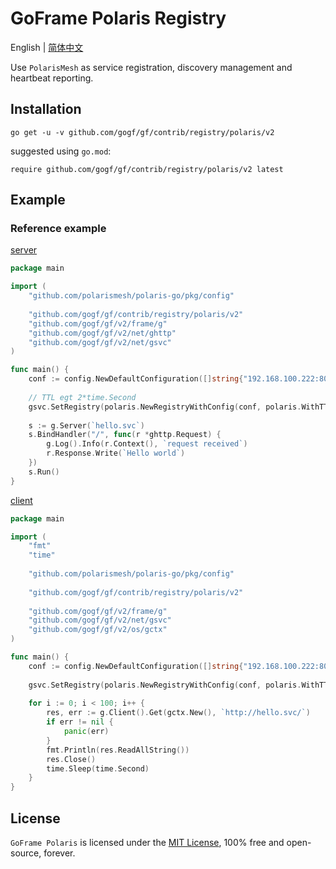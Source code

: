 # GoFrame Polaris Registry

English | [简体中文](README_ZH.MD)

Use `PolarisMesh` as service registration, discovery management and heartbeat reporting.

## Installation

```
go get -u -v github.com/gogf/gf/contrib/registry/polaris/v2
```

suggested using `go.mod`:

```
require github.com/gogf/gf/contrib/registry/polaris/v2 latest
```

## Example

### Reference example

[server](example/registry/polaris/server/main.go)

```go
package main

import (
    "github.com/polarismesh/polaris-go/pkg/config"
    
    "github.com/gogf/gf/contrib/registry/polaris/v2"
    "github.com/gogf/gf/v2/frame/g"
    "github.com/gogf/gf/v2/net/ghttp"
    "github.com/gogf/gf/v2/net/gsvc"
)

func main() {
    conf := config.NewDefaultConfiguration([]string{"192.168.100.222:8091"})
    
    // TTL egt 2*time.Second
    gsvc.SetRegistry(polaris.NewRegistryWithConfig(conf, polaris.WithTTL(100)))
    
    s := g.Server(`hello.svc`)
    s.BindHandler("/", func(r *ghttp.Request) {
        g.Log().Info(r.Context(), `request received`)
        r.Response.Write(`Hello world`)
    })
    s.Run()
}
```

[client](example/registry/polaris/client/main.go)

```go
package main

import (
    "fmt"
    "time"
    
    "github.com/polarismesh/polaris-go/pkg/config"
    
    "github.com/gogf/gf/contrib/registry/polaris/v2"
    
    "github.com/gogf/gf/v2/frame/g"
    "github.com/gogf/gf/v2/net/gsvc"
    "github.com/gogf/gf/v2/os/gctx"
)

func main() {
    conf := config.NewDefaultConfiguration([]string{"192.168.100.222:8091"})
    
    gsvc.SetRegistry(polaris.NewRegistryWithConfig(conf, polaris.WithTTL(100)))
    
    for i := 0; i < 100; i++ {
        res, err := g.Client().Get(gctx.New(), `http://hello.svc/`)
        if err != nil {
            panic(err)
        }
        fmt.Println(res.ReadAllString())
        res.Close()
        time.Sleep(time.Second)
    }
}
```

## License

`GoFrame Polaris` is licensed under the [MIT License](../../../LICENSE), 100% free and open-source, forever.


